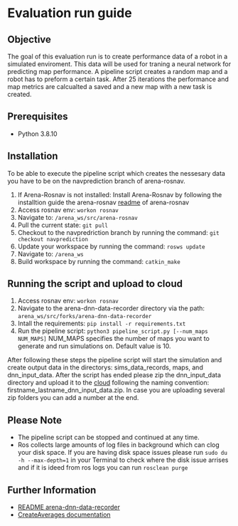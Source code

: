 # Evaluation run guide

## Objective

The goal of this evaluation run is to create performance data of a robot in a simulated enviroment. This data will be used for traning a neural network 
for predicting map performance. A pipeline script creates a random map and a robot has to preform a certain task. After 25 iterations the performance and 
map metrics are calcualted a saved and a new map with a new task is created.

## Prerequisites
- Python 3.8.10

## Installation 

To be able to execute the pipeline script which creates the nessesary data you have to be on the navprediction branch of arena-rosnav.

1. If Arena-Rosnav is not installed: Install Arena-Rosnav by following the installtion guide the arena-rosnav [readme](https://github.com/ignc-research/arena-rosnav) of arena-rosnav
2. Access rosnav env: `workon rosnav`
3. Navigate to: `/arena_ws/src/arena-rosnav`
4. Pull the current state: `git pull`
5. Checkout to the navpredriction branch by running the command: `git checkout navprediction`
6. Update your workspace by running the command: `rosws update`
7. Navigate to: `/arena_ws`
8. Build workspace by running the command: `catkin_make`

## Running the script and upload to cloud

1. Access rosnav env: `workon rosnav`
2. Navigate to the arena-dnn-data-recorder directory via the path: `arena_ws/src/forks/arena-dnn-data-recorder`
3. Intall the requirements: `pip install -r requirements.txt`
4. Run the pipeline script: `python3 pipeline_script.py [--num_maps NUM_MAPS]` NUM_MAPS specifies the number of maps you want to generate and run simulations on. Default value is 10.

After following these steps the pipeline script will start the simulation and create output data in the directorys: sims_data_records, maps, and 
dnn_input_data. After the script has ended please zip the dnn_input_data directory and upload it to the [cloud](https://tubcloud.tu-berlin.de/s/M9NYDab8rNmW6fo) 
following the naming convention: firstname_lastname_dnn_input_data.zip. In case you are uploading several zip folders you can add a number at the end. 

## Please Note

- The pipeline script can be stopped and continued at any time.
- Ros collects large amounts of log files in background which can clog your disk space. If you are having disk space issues please run 
  `sudo du -h --max-depth=1` in your Terminal to check where the disk issue arrises and if it is ideed from ros logs you can run
  `rosclean purge`
  
  
## Further Information
- [README arena-dnn-data-recorder](https://github.com/flameryx/arena-dnn-data-recorder/blob/master/README.md)
- [CreateAverages documentation](https://github.com/flameryx/arena-dnn-data-recorder/blob/master/CreateAverages_documentation.md)


